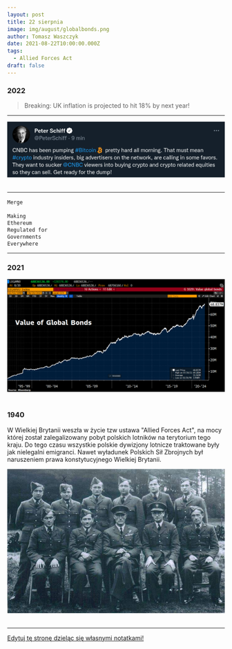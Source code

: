 ```yaml
---
layout: post
title: 22 sierpnia
image: img/august/globalbonds.png
author: Tomasz Waszczyk
date: 2021-08-22T10:00:00.000Z
tags:
  - Allied Forces Act
draft: false  
---
```


### 2022

> Breaking: UK inflation is projected to hit 18% by next year!

---

<img src="./img/august/peterschiff.png"><br><br>

---

```
Merge

Making
Ethereum
Regulated for
Governments
Everywhere
```

---

### 2021

<img src="./img/august/globalbonds.png"><br><br>

### 1940

W Wielkiej Brytanii weszła w życie tzw ustawa "Allied Forces Act", na mocy której został zalegalizowany pobyt polskich lotników na terytorium tego kraju.
Do tego czasu wszystkie polskie dywizjony lotnicze traktowane były jak nielegalni emigranci. Nawet wyładunek Polskich Sił Zbrojnych był naruszeniem prawa konstytucyjnego Wielkiej Brytanii.

<img src="./img/august/lotnicy.jpg"><br><br>

---

<a href="https://github.com/TomaszWaszczyk/historia.waszczyk.com/edit/master/src/content/august-22.md" target="_blank">Edytuj tę stronę dzieląc się własnymi notatkami!</a>
